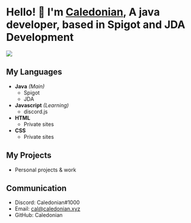 # Hello! 👋 I'm [Caledonian](https://www.caledonian.xyz/ "My Site"), A java developer, based in Spigot and JDA Development

![](https://komarev.com/ghpvc/?username=CaledonianEH)

## My Languages
- **Java** *(Main)*
  - Spigot
  - JDA
- **Javascript** *(Learning)*
  - discord.js
- **HTML**
  - Private sites
- **CSS**
  - Private sites

## My Projects
- Personal projects & work

## Communication
- Discord: Caledonian#1000
- Email: cal@caledonian.xyz
- GitHub: Caledonian
